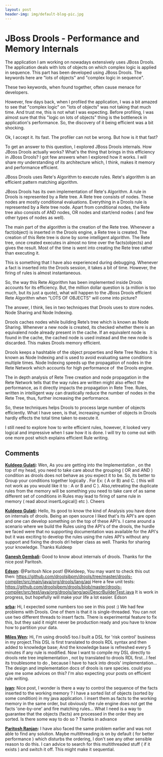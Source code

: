 ```yaml
---
layout: post
header-img: img/default-blog-pic.jpg
---
```


# JBoss Drools - Performance and Memory Internals

The application I am working on nowadays extensively uses JBoss Drools. The application deals with lots of objects on which complex logic is applied in sequence. This part has been developed using JBoss Drools. The keywords here are "lots of objects" and "complex logic in sequence".

These two keywords, when found together, often cause menace for developers.

However, few days back, when I profiled the application, I was a bit amazed to see that "complex logic" on "lots of objects" was not taking that much time. And trust me, this is not what I was expecting. Before profiling, I was almost sure that this "logic on lots of objects" thing is the bottleneck in application's performance. So, the discovery of it being efficient was a bit shocking.

Ok, I accept it. Its fast. The profiler can not be wrong. But how is it that fast?

To get an answer to this question, I explored JBoss Drools internals. How JBoss Drools actually works? What's the thing that brings in this efficiency in JBoss Drools? I got few answers when I explored how it works. I will share my understanding of its architecture which, I think, makes it memory and performance efficient.

JBoss Drools uses Rete's Algorithm to execute rules. Rete's algorithm is an efficient pattern matching algorithm.

JBoss Drools has its own implementation of Rete's Algorithm. A rule in Drools is represented by a Rete tree. A Rete tree consists of nodes. These nodes are mostly conditional evaluations. Everything in a Drools rule is represented by a Rete tree node. Apart from conditional nodes, the Rete tree also consists of AND nodes, OR nodes and start/end nodes ( and few other types of nodes as well).

The main part of the algorithm is the creation of the Rete tree. Whenever a fact(object) is inserted in the Drools engine, a Rete tree is created. The creation of this Rete tree is done by some intelligent algorithm. The Rete tree, once created executes in almost no time over the facts(objects) and gives the result. Most of the time is went into creating the Rete tree rather than executing it.

This is something that I have also experienced during debugging. Whenever a fact is inserted into the Drools session, it takes a bit of time. However, the firing of rules is almost instantaneous.

So, the way this Rete Algorithm has been implemented inside Drools accounts for its efficiency. But, the million dollar question is (a million is too much, but its just a quote), what will happen to the JBoss Drools efficient Rete Algorithm when "LOTS OF OBJECTS" will come into picture?

The answer, I think, lies in two techniques that Drools uses to store nodes. Node Sharing and Node Indexing.

Drools caches nodes while building Rete’s tree which is known as Node Sharing. Whenever a new node is created, its checked whether there is an equivalend node already present in the cache. If an equivalent node is found in the cache, the cached node is used instead and the new node is discarded. This makes Drools memory efficient.

Drools keeps a hashtable of the object properties and Rete Tree Nodes .It is known as Node Indexing and is used to avoid evaluating same conditions multiple times. Node Indexing speeds up the propagation of nodes in the Rete Network which accounts for high performance of  the Drools engine.

The in depth analysis of Rete Tree creation and node propagation in the Rete Network tells that the way rules are written might also effect the performance, as it directly impacts the propagation in Rete Tree. Rules, written in intelligent way can drastically reduce the number of nodes in the Rete Tree, thus, further increasing the performance.

So, these techniques helps Drools to process large number of objects efficiently. What I have seen, is that, increasing number of objects in Drools hardly effects the total time taken to execute it.

I still need to explore how to write efficient rules, however, it looked very logical and impressive when I saw how it is done. I will try to come out with one more post which explains efficient Rule writing.

## Comments

**[Kuldeep Gulati](#5647 "2011-06-27 22:34:45"):** Wen, As you are getting into the Implementation , on the top of my head, you need to take care about the grouping ( OR and AND ) condition as drools does not behave as you expect it to be. So, its better to Group your conditions together logically . For Ex: ( A or B) and C. ( this will not work as you would like it to : A or B and C ). Also,retreating the duplicate rules from the memory will be something you need to take care of as same different set of conditions in Rules may lead to firing of same rule in memory ( read about insertLogical() etc ). Cheers

**[Kuldeep Gulati](#5617 "2011-06-10 19:07:03"):** Hello, Its good to know the kind of Analysis you have done on internals of drools. Being an open source I liked that's its API's are open and one can develop something on the top of these API's. I came around a scenario where we build the Rules using the API's of the drools, the hurdle we faced were that no supporting documentation was available for the API's but it was exciting to develop the rules using the rules API's without any support and fixing the drools drl helper class as well. Thanks for sharing your knowledge. Thanks Kuldeep

**[Ganesh Gembali](#5616 "2011-06-10 07:49:41"):** Good to know about internals of drools. Thanks for the nice post Paritosh.

**[Edson](#5619 "2011-06-10 23:12:33"):** @Paritosh Nice post! @Keldeep, You may want to check this out then: https://github.com/droolsjbpm/drools/tree/master/drools-compiler/src/main/java/org/drools/lang/api Here a few unit tests: https://github.com/droolsjbpm/drools/blob/master/drools-compiler/src/test/java/org/drools/lang/api/DescrBuilderTest.java It is work in progress, but hopefully will make your life a lot easier. Edson

**[srba](#5621 "2011-06-11 14:09:07"):** Hi, I expected some numbers too see in this post :) We had few problems with Drools. One of them is that it is single-threaded. You can not use two different threads to insert facts. There is experimental feature to fix this, but they said it might never be production ready and you have to know how to partition your data.

**[Miles Wen](#5622 "2011-06-11 14:36:39"):** Hi, I'm using drools5 too.I built a DSL for 'risk control' business in my project.This DSL is first translated to drools RDL syntax and then added to knowledge base; And the knowledge base is refreshed every 5 minutes if any rule is modified. Now I want to compile my DSL directly to drools rete tree implementation , not by translated to drools RDL first...I feel its troublesome to do , because I have to hack into drools' implementation... The design and implementation docs of drools is rare species. could you give me some advices on this? I'm also expecting your posts on efficient rule writing.

**[ivan](#7682 "2012-02-21 10:36:18"):** Nice post, I wonder is there a way to control the sequence of the facts inserted to the working memory ? I have a sorted list of objects (sorted by some condition) in my java application. I insert them as facts to the working memory in the same order, but obviously the rule engine does not get the facts 'one-by-one' and fire matching rules... What I need is a way to guarantee that the objects (facts) are processed in the order they are sorted. Is there some way to do so ? Thanks in advance

**[Paritosh Ranjan](#7683 "2012-02-21 10:43:33"):** I have also faced the same problem earlier and was not able to find any solution. Maybe multithreading is on by default ( for better performance ) which disturbs the ordering, I don't see any other sensible reason to do this. I can advice to search for this multithreaded stuff ( if it exists ) and switch it off. This might make it sequential.

